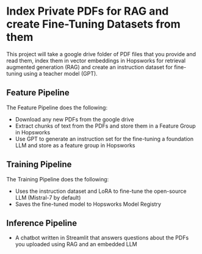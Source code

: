 # Index Private PDFs for RAG and create Fine-Tuning Datasets from them

This project will take a google drive folder of PDF files that you provide and read them, index them in vector embeddings in Hopsworks for retrieval augmented generation (RAG) and create an instruction dataset for fine-tuning using a teacher model (GPT).

## Feature Pipeline
The Feature Pipeline does the following:

 * Download any new PDFs from the google drive
 * Extract chunks of text from the PDFs and store them in a Feature Group in Hopsworks
 * Use GPT to generate an instruction set for the fine-tuning  a foundation LLM and store as a feature group in Hopsworks

## Training Pipeline
The Training Pipeline does the following:

 * Uses the instruction dataset and LoRA to fine-tune the open-source LLM (Mistral-7 by default) 
 * Saves the fine-tuned model to Hopsworks Model Registry

## Inference Pipeline
* A chatbot written in Streamlit that answers questions about the PDFs you uploaded using RAG and an embedded LLM 
